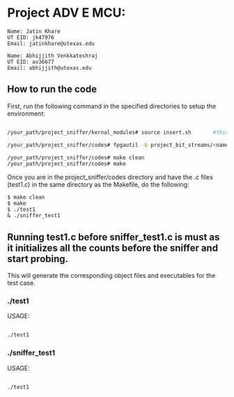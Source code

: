  
# Project ADV E MCU: 
```
Name: Jatin Khare
UT EID: jk47976
Email: jatinkhare@utexas.edu

Name: Abhijjith Venkkateshraj
UT EID: av36677
Email: abhijjith@utexas.edu
```
## How to run the code

First, run the following command in the specified directories to setup the environment:

```bash

/your_path/project_sniffer/kernal_modules# source insert.sh       #this makes the kernel modules and inserts them in the kernel

/your_path/project_sniffer/codes# fpgautil -b project_bit_streams/<name-of-the-bit-file>.bit        #to insert the bit file

/your_path/project_sniffer/codes# make clean
/your_path/project_sniffer/codes# make


```

Once you are in the project_sniffer/codes directory and have the .c files (test1.c) in the same directory as the Makefile, do the following:

``` 
$ make clean
$ make
$ ./test1 
& ./sniffer_test1

```

## Running test1.c before sniffer_test1.c is must as it initializes all the counts before the sniffer and start probing.

This will generate the corresponding object files and executables for the test case.


### ./test1

USAGE:

```bash

./test1

```
### ./sniffer_test1

USAGE:

```bash

./test1

```
